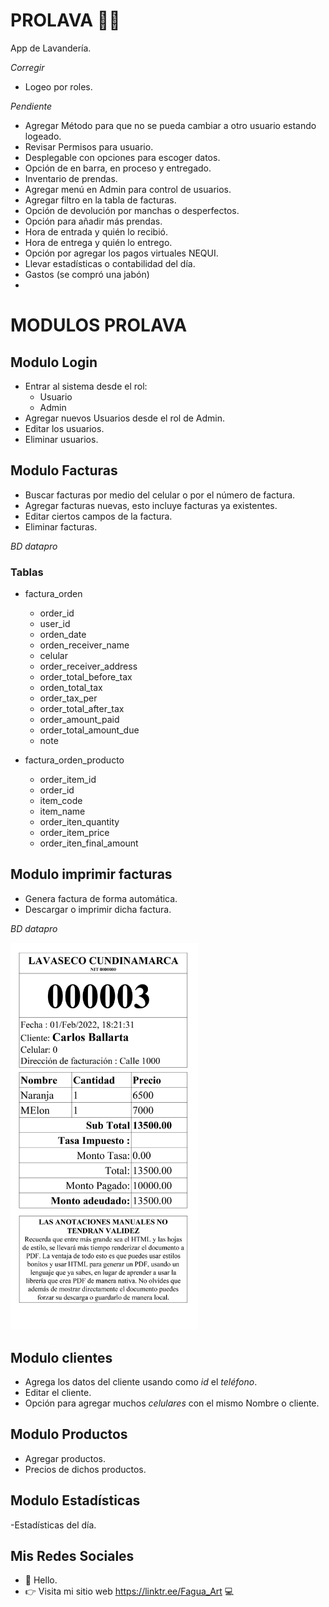 # PROLAVA 🛁👔
App de Lavandería. 


_Corregir_

- Logeo por roles.

_Pendiente_

- Agregar Método para que no se pueda cambiar a otro usuario estando logeado.
- Revisar Permisos para usuario.
- Desplegable con opciones para escoger datos. 
- Opción de en barra, en proceso y entregado. 
- Inventario de prendas.
- Agregar menú en Admin para control de usuarios.
- Agregar filtro en la tabla de facturas.
- Opción de devolución por manchas o desperfectos.
- Opción para añadir más prendas.
- Hora de entrada y quién lo recibió.
- Hora de entrega y quién lo entrego.
- Opción por agregar los pagos virtuales NEQUI.
- Llevar estadísticas o contabilidad del día.
- Gastos (se compró una jabón)
- 

# MODULOS PROLAVA


## Modulo Login

- Entrar al sistema desde el rol:
	- Usuario
	- Admin
- Agregar nuevos Usuarios desde el rol de Admin.
- Editar los usuarios.
- Eliminar usuarios.


## Modulo Facturas 

- Buscar facturas por medio del celular o por el número de factura.
- Agregar facturas nuevas, esto incluye facturas ya existentes.
- Editar ciertos campos de la factura.
- Eliminar facturas.

_BD datapro_

### Tablas
- factura_orden
    - order_id
    - user_id
    - orden_date
    - orden_receiver_name
    - celular
    - order_receiver_address
    - order_total_before_tax
    - orden_total_tax
    - order_tax_per
    - order_total_after_tax
    - order_amount_paid
    - order_total_amount_due
    - note

- factura_orden_producto
    - order_item_id
    - order_id
    - item_code
    - item_name
    - order_iten_quantity
    - order_item_price
    - order_iten_final_amount


## Modulo imprimir facturas

- Genera factura de forma automática.
- Descargar o imprimir dicha factura.

_BD datapro_

<img src="https://github.com/David-Fagua/PROLAVA/blob/main/assets/Img/factura.png" width="300">

## Modulo clientes

- Agrega los datos del cliente usando como _id_ el _teléfono_.
- Editar el cliente.
- Opción para agregar muchos _celulares_ con el mismo Nombre o cliente.


## Modulo Productos

- Agregar productos.
- Precios de dichos productos.

## Modulo Estadísticas

-Estadísticas del día.

## Mis Redes Sociales

- 🔔 Hello.
- 👉 Visita mi sitio web https://linktr.ee/Fagua_Art 💻
